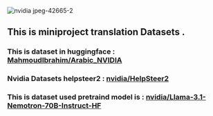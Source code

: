 ![nvidia jpeg-42665-2](https://github.com/user-attachments/assets/b565b749-2c52-429b-9f04-89a7a2fc76cf)


## This is miniproject translation Datasets .

### This is dataset in huggingface : [MahmoudIbrahim/Arabic_NVIDIA](https://huggingface.co/datasets/MahmoudIbrahim/Arabic_NVIDIA)

###  Nvidia Datasets helpsteer2 : [nvidia/HelpSteer2](https://huggingface.co/datasets/nvidia/HelpSteer2) 

### This is dataset used pretraind model is : [nvidia/Llama-3.1-Nemotron-70B-Instruct-HF ](https://huggingface.co/nvidia/Llama-3.1-Nemotron-70B-Instruct-HF)
